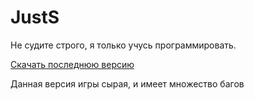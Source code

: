 # JustS
Не судите строго, я только учусь программировать.

[Скачать последнюю версию](https://github.com/ma-sta2/JustS/releases)

Данная версия игры сырая, и имеет множество багов
